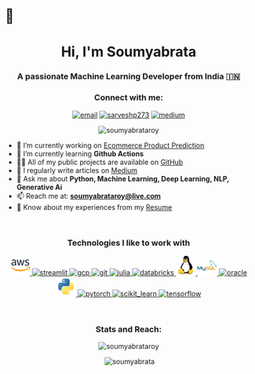 #  👋
<h1 align="center">Hi, I'm Soumyabrata</h1>
<h3 align="center">A passionate Machine Learning Developer from India 🇮🇳</h3>


<h3 align="center">Connect with me:</h3>
<p align="center">
  <a href="mailto:soumyabrataroy@live.com?subject=Just%20saw%20your%20work&body=Hi%20Soumya%2C%20I%20just%20saw%20your%20work%20and%20I%20would%20like%20to%20work%20with%20you." target="_blank"><img  src="https://cdn.jsdelivr.net/npm/simple-icons@3.0.1/icons/gmail.svg" alt="email" height="30" width="40" /></a>
  <a href="https://linkedin.com/in/soumyabratar" target="_blank"><img  src="https://cdn.jsdelivr.net/npm/simple-icons@3.0.1/icons/linkedin.svg" alt="sarveshp273" height="30" width="40" /></a>
<a href="https://medium.com/@soumyabrataroy" target="_blank"><img  src="https://github.com/soumyabrataroy/Soumyabrata-Roy/assets/46237589/f9d5d931-1a2a-453a-99ae-9676d89bc05b" alt="medium" height="30" width="40" /></a>
</p>



<p align="center"> <img src="https://komarev.com/ghpvc/?username=soumyabrataroy&label=Profile%20views&color=0e75b6&style=flat" alt="soumyabrataroy" width="130"/> </p>


- 🔭 I’m currently working on [Ecommerce Product Prediction](https://github.com/soumyabrataroy/predicting_ecommerce_product_discount)
- 🌱 I’m currently learning **Github Actions**
- 👨‍💻 All of my public projects are available on [GitHub](https://github.com/soumyabrataroy?tab=repositories)
- 📝 I regularly write articles on [Medium](https://medium.com/@soumyabrataroy)
- 💬 Ask me about **Python, Machine Learning, Deep Learning, NLP, Generative Ai**
- 📫 Reach me at: **soumyabrataroy@live.com**
- 📄 Know about my experiences from my [Resume](https://docs.google.com/document/d/168UMg1DF2boGrylUB4tUvyLRfQPC9FHoSm2auL9l2SI/edit?usp=sharing)

<br/>


<h3 align="center">Technologies I like to work with </h3>
<p align="center"> 
  <a href="https://aws.amazon.com" target="_blank"> <img src="https://raw.githubusercontent.com/devicons/devicon/master/icons/amazonwebservices/amazonwebservices-original-wordmark.svg" alt="aws" width="40" height="40"/> </a> 
  <a href="https://streamlit.io/" target="_blank"> <img src="https://github.com/soumyabrataroy/Soumyabrata-Roy/assets/46237589/0d78c537-49d9-4109-9a6a-668214ae26c7" alt="streamlit" width="50" height="40"/> </a> 
  <a href="https://cloud.google.com" target="_blank"> <img src="https://www.vectorlogo.zone/logos/google_cloud/google_cloud-icon.svg" alt="gcp" width="40" height="40"/> </a>   <a href="https://git-scm.com/" target="_blank"> <img src="https://www.vectorlogo.zone/logos/git-scm/git-scm-icon.svg" alt="git" width="40" height="40"/> </a> 
  <a href="https://julialang.org/" target="_blank"> <img src="https://github.com/soumyabrataroy/Soumyabrata-Roy/assets/46237589/04348ace-6517-4731-b478-4908558fcfaa" alt="julia" width="60" height="40"/> </a>    
  <a href="https://www.databricks.com/" target="_blank"> <img src="https://github.com/soumyabrataroy/Soumyabrata-Roy/assets/46237589/6bd41963-90dd-4d34-a549-548399deb36a" alt="databricks" width="50" height="40"/> </a>
  <a href="https://www.linux.org/" target="_blank"> <img src="https://raw.githubusercontent.com/devicons/devicon/master/icons/linux/linux-original.svg" alt="linux" width="40" height="40"/> </a>
  <a href="https://www.mysql.com/" target="_blank"> <img src="https://raw.githubusercontent.com/devicons/devicon/master/icons/mysql/mysql-original-wordmark.svg" alt="mysql" width="40" height="40"/> </a>
  <a href="https://spark.apache.org/docs/latest/api/python/index.html" target="_blank"> <img src="https://github.com/soumyabrataroy/Soumyabrata-Roy/assets/46237589/d07c0c6d-ee4a-4613-8f9b-26e241363c39" alt="oracle" width="60" height="40"/> </a>
  <a href="https://www.python.org" target="_blank"> <img src="https://raw.githubusercontent.com/devicons/devicon/master/icons/python/python-original.svg" alt="python" width="40" height="40"/> </a> 
  <a href="https://pytorch.org/" target="_blank"> <img src="https://www.vectorlogo.zone/logos/pytorch/pytorch-icon.svg" alt="pytorch" width="40" height="40"/> </a> 
  <a href="https://scikit-learn.org/" target="_blank"> <img src="https://upload.wikimedia.org/wikipedia/commons/0/05/Scikit_learn_logo_small.svg" alt="scikit_learn" width="50" height="40"/> </a>
  <a href="https://www.tensorflow.org" target="_blank"> <img src="https://www.vectorlogo.zone/logos/tensorflow/tensorflow-icon.svg" alt="tensorflow" width="40" height="40"/> </a> 
</p>
<br/>

<h3 align="center">Stats and Reach:</h3>

<p align="center"><img src="https://github-readme-stats.vercel.app/api/top-langs?username=soumyabrataroy&show_icons=true&locale=en&layout=compact&langs_count=8&custom_title=Soumyabrata%27s%20Most%20Used%20Languages&hide=prs,contribs&count_private=true" alt="soumyabrataroy" /></p>

<p align="center" >&nbsp;<img src="https://github-readme-stats.vercel.app/api?username=soumyabrataroy&show_icons=true&count_private=true&custom_title=Soumyabrata%27s%20GitHub%20Stats&hide=prs,contribs&include_all_commits=true" alt="soumyabrata" /></p>
